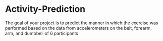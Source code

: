 # Activity-Prediction
The goal of your project is to predict the manner in which the exercise was performed based on the data from accelerometers on the belt, forearm, arm, and dumbbell of 6 participants
